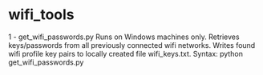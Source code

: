 # wifi_tools

1 - get_wifi_passwords.py
Runs on Windows machines only.
Retrieves keys/passwords from all previously connected wifi networks.
Writes found wifi profile key pairs to locally created file wifi_keys.txt.
Syntax:
python get_wifi_passwords.py
